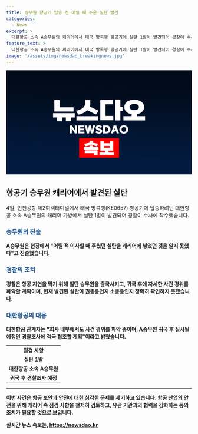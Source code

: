 ```yaml
---
title: 승무원 항공기 탑승 전 어릴 때 주운 실탄 발견
categories:
  - News
excerpt: >
  대한항공 소속 A승무원의 캐리어에서 태국 방콕행 항공기에 실탄 1발이 발견되어 경찰이 수사에 착수했다. A승무원은 어릴 적 주웠던 실탄을 캐리어에 넣었던 것으로 진술했고, 항공 지연을 막기 위해 출국하였으며, 귀국 후에 사건 경위를 파악할 예정이라고 밝혔다. 현재 실탄의 용도는 확인되지 않았으며, 관련 기관들이 사건을 파악 중이다. 대한항공은 내부에서 사건 경위를 조사 중이며 경찰 조사에 적극 협조할 예정이다.
feature_text: >
  대한항공 소속 A승무원의 캐리어에서 태국 방콕행 항공기에 실탄 1발이 발견되어 경찰이 수사에 착수했다. A승무원은 어릴 적 주웠던 실탄을 캐리어에 넣었던 것으로 진술했고, 항공 지연을 막기 위해 출국하였으며, 귀국 후에 사건 경위를 파악할 예정이라고 밝혔다. 현재 실탄의 용도는 확인되지 않았으며, 관련 기관들이 사건을 파악 중이다. 대한항공은 내부에서 사건 경위를 조사 중이며 경찰 조사에 적극 협조할 예정이다.
image: '/assets/img/newsdao_breakingnews.jpg'
---
```


<p><img src="/assets/img/newsdao_breakingnews.jpg" alt="ontimetimes 속보" /></p>

<h2 data-ke-size="size26">항공기 승무원 캐리어에서 발견된 실탄</h2>

<p data-ke-size="size16">4일, 인천공항 제2여객터미널에서 태국 방콕행(KE0657) 항공기에 탑승하려던 대한항공 소속 A승무원의 캐리어 가방에서 실탄 1발이 발견되어 경찰이 수사에 착수했습니다.</p>

<h3><b><span style="color: #1a5490;">승무원의 진술</span><b></h3>

<p data-ke-size="size16">A승무원은 현장에서 "어릴 적 이사할 때 주웠던 실탄을 캐리어에 넣었던 것을 알지 못했다"고 진술했습니다.</p>

<h3><b><span style="color: #1a5490;">경찰의 조치</span></b></h3>

<p data-ke-size="size16">경찰은 항공 지연을 막기 위해 일단 승무원을 출국시키고, 귀국 후에 자세한 사건 경위를 파악할 계획이며, 현재 발견된 실탄이 권총용인지 소총용인지 정확히 확인하지 못했습니다.</p>

<h3><b><span style="color: #1a5490;">대한항공의 대응</span></b></h3>

<p data-ke-size="size16">대한항공 관계자는 "회사 내부에서도 사건 경위를 파악 중이며, A승무원 귀국 후 실시될 예정인 경찰조사에 적극 협조할 계획"이라고 밝혔습니다.</p>

<table>
  <tbody>
    <tr>
      <td style="text-align: center; height: 17px;"><b>점검 사항</b></td>
    </tr>
    <tr>
      <td style="text-align: center; height: 17px;">실탄 1발</td>
    </tr>
    <tr>
      <td style="text-align: center; height: 17px;">대한항공 소속 A승무원</td>
    </tr>
    <tr>
      <td style="text-align: center; height: 17px;">귀국 후 경찰조사 예정</td>
    </tr>
  </tbody>
</table>

<hr>

<p data-ke-size="size16">이번 사건은 항공 보안과 안전에 대한 심각한 문제를 제기하고 있습니다. 항공 산업의 안전을 위해 캐리어 속 점검 사항을 철저히 검토하고, 유관 기관과의 협력을 강화하는 등의 조치가 필요할 것으로 보입니다.</p>
실시간 뉴스 속보는, <a href="https://newsdao.kr" rel="dofollow">https://newsdao.kr</a>


